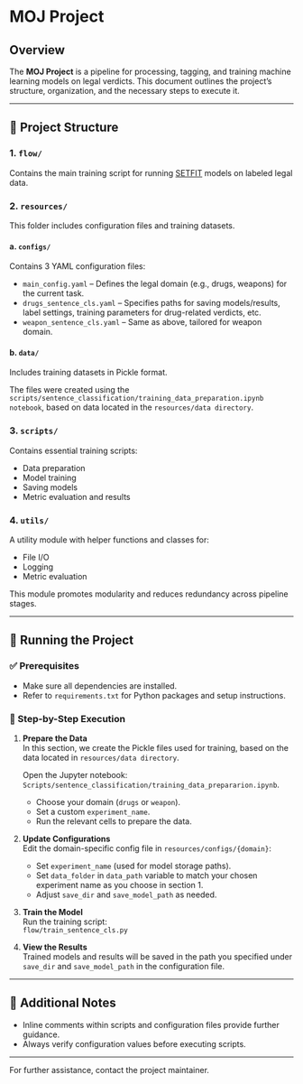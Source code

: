 # MOJ Project

## Overview

The **MOJ Project** is a pipeline for processing, tagging, and training machine learning models on legal verdicts. This document outlines the project’s structure, organization, and the necessary steps to execute it.

---

## 📁 Project Structure

### 1. `flow/`
Contains the main training script for running [SETFIT](https://huggingface.co/docs/setfit/) models on labeled legal data.

### 2. `resources/`
This folder includes configuration files and training datasets.

#### a. `configs/`  
Contains 3 YAML configuration files:
- `main_config.yaml` – Defines the legal domain (e.g., drugs, weapons) for the current task.
- `drugs_sentence_cls.yaml` – Specifies paths for saving models/results, label settings, training parameters for drug-related verdicts, etc.
- `weapon_sentence_cls.yaml` – Same as above, tailored for weapon domain.

#### b. `data/`  
Includes training datasets in Pickle format.

The files were created using the `scripts/sentence_classification/training_data_preparation.ipynb notebook`, based on data located in the `resources/data directory`.

### 3. `scripts/`
Contains essential training scripts:
- Data preparation
- Model training
- Saving models
- Metric evaluation and results

### 4. `utils/`
A utility module with helper functions and classes for:
- File I/O
- Logging
- Metric evaluation

This module promotes modularity and reduces redundancy across pipeline stages.

---

## 🚀 Running the Project

### ✅ Prerequisites

- Make sure all dependencies are installed.
- Refer to `requirements.txt` for Python packages and setup instructions.

### 🧪 Step-by-Step Execution

1. **Prepare the Data**  
   In this section, we create the Pickle files used for training, based on the data located in `resources/data directory`.

   Open the Jupyter notebook: `Scripts/sentence_classification/training_data_prepararion.ipynb`.
   - Choose your domain (`drugs` or `weapon`).
   - Set a custom `experiment_name`.
   - Run the relevant cells to prepare the data.

2. **Update Configurations**  
   Edit the domain-specific config file in `resources/configs/{domain}`:
   - Set `experiment_name` (used for model storage paths).
   - Set `data_folder` in `data_path` variable to match your chosen experiment name as you choose in section 1.
   - Adjust `save_dir` and `save_model_path` as needed.

3. **Train the Model**  
   Run the training script:  
   `flow/train_sentence_cls.py`

4. **View the Results**  
Trained models and results will be saved in the path you specified under `save_dir` and `save_model_path` in the configuration file.

---

## 📝 Additional Notes

- Inline comments within scripts and configuration files provide further guidance.
- Always verify configuration values before executing scripts.

---

For further assistance, contact the project maintainer.
